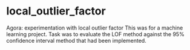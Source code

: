 # local_outlier_factor
Agora: experimentation with local outlier factor
This was for a machine learning project. Task was to evaluate the LOF method against the 95% confidence interval method that had been implemented.
